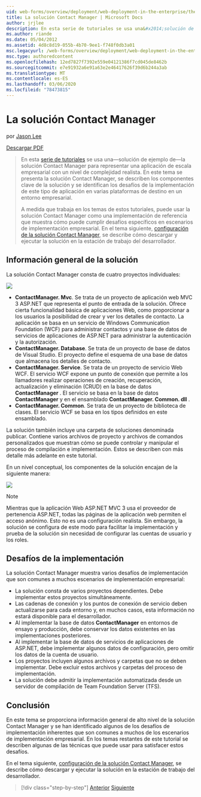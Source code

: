 ```yaml
---
uid: web-forms/overview/deployment/web-deployment-in-the-enterprise/the-contact-manager-solution
title: La solución Contact Manager | Microsoft Docs
author: jrjlee
description: En esta serie de tutoriales se usa una&#x2014;solución de ejemplo de&#x2014;la solución Contact Manager para representar una aplicación de escala empresarial con un leve realista...
ms.author: riande
ms.date: 05/04/2012
ms.assetid: 4d8c8d19-055b-4b70-9ee1-f748f0db3a01
msc.legacyurl: /web-forms/overview/deployment/web-deployment-in-the-enterprise/the-contact-manager-solution
msc.type: authoredcontent
ms.openlocfilehash: 12ed7827f7392e559e04121386f7cd045de8462b
ms.sourcegitcommit: e7e91932a6e91a63e2e46417626f39d6b244a3ab
ms.translationtype: MT
ms.contentlocale: es-ES
ms.lasthandoff: 03/06/2020
ms.locfileid: "78473815"
---
```

# <a name="the-contact-manager-solution"></a>La solución Contact Manager

por [Jason Lee](https://github.com/jrjlee)

[Descargar PDF](https://msdnshared.blob.core.windows.net/media/MSDNBlogsFS/prod.evol.blogs.msdn.com/CommunityServer.Blogs.Components.WeblogFiles/00/00/00/63/56/8130.DeployingWebAppsInEnterpriseScenarios.pdf)

> En esta [serie de tutoriales](web-deployment-in-the-enterprise.md) se usa una&#x2014;solución de ejemplo de&#x2014;la solución Contact Manager para representar una aplicación de escala empresarial con un nivel de complejidad realista. En este tema se presenta la solución Contact Manager, se describen los componentes clave de la solución y se identifican los desafíos de la implementación de este tipo de aplicación en varias plataformas de destino en un entorno empresarial.
> 
> A medida que trabaja en los temas de estos tutoriales, puede usar la solución Contact Manager como una implementación de referencia que muestra cómo puede cumplir desafíos específicos en escenarios de implementación empresarial. En el tema siguiente, [configuración de la solución Contact Manager](setting-up-the-contact-manager-solution.md), se describe cómo descargar y ejecutar la solución en la estación de trabajo del desarrollador.

## <a name="solution-overview"></a>Información general de la solución

La solución Contact Manager consta de cuatro proyectos individuales:

![](the-contact-manager-solution/_static/image1.png)

- **ContactManager. Mvc**. Se trata de un proyecto de aplicación web MVC 3 ASP.NET que representa el punto de entrada de la solución. Ofrece cierta funcionalidad básica de aplicaciones Web, como proporcionar a los usuarios la posibilidad de crear y ver los detalles de contacto. La aplicación se basa en un servicio de Windows Communication Foundation (WCF) para administrar contactos y una base de datos de servicios de aplicaciones de ASP.NET para administrar la autenticación y la autorización.
- **ContactManager. Database**. Se trata de un proyecto de base de datos de Visual Studio. El proyecto define el esquema de una base de datos que almacena los detalles de contacto.
- **ContactManager. Service**. Se trata de un proyecto de servicio Web WCF. El servicio WCF expone un punto de conexión que permite a los llamadores realizar operaciones de creación, recuperación, actualización y eliminación (CRUD) en la base de datos **ContactManager** . El servicio se basa en la base de datos **ContactManager** y en el ensamblado **ContactManager. Common. dll** .
- **ContactManager. Common**. Se trata de un proyecto de biblioteca de clases. El servicio WCF se basa en los tipos definidos en este ensamblado.

La solución también incluye una carpeta de soluciones denominada publicar. Contiene varios archivos de proyecto y archivos de comandos personalizados que muestran cómo se puede controlar y manipular el proceso de compilación e implementación. Estos se describen con más detalle más adelante en este tutorial.

En un nivel conceptual, los componentes de la solución encajan de la siguiente manera:

![](the-contact-manager-solution/_static/image2.png)

> [!NOTE]
> Mientras que la aplicación Web ASP.NET MVC 3 usa el proveedor de pertenencia ASP.NET, todas las páginas de la aplicación web permiten el acceso anónimo. Esto no es una configuración realista. Sin embargo, la solución se configura de este modo para facilitar la implementación y prueba de la solución sin necesidad de configurar las cuentas de usuario y los roles.

## <a name="deployment-challenges"></a>Desafíos de la implementación

La solución Contact Manager muestra varios desafíos de implementación que son comunes a muchos escenarios de implementación empresarial:

- La solución consta de varios proyectos dependientes. Debe implementar estos proyectos simultáneamente.
- Las cadenas de conexión y los puntos de conexión de servicio deben actualizarse para cada entorno y, en muchos casos, esta información no estará disponible para el desarrollador.
- Al implementar la base de datos **ContactManager** en entornos de ensayo y producción, debe conservar los datos existentes en las implementaciones posteriores.
- Al implementar la base de datos de servicios de aplicaciones de ASP.NET, debe implementar algunos datos de configuración, pero omitir los datos de la cuenta de usuario.
- Los proyectos incluyen algunos archivos y carpetas que no se deben implementar. Debe excluir estos archivos y carpetas del proceso de implementación.
- La solución debe admitir la implementación automatizada desde un servidor de compilación de Team Foundation Server (TFS).

## <a name="conclusion"></a>Conclusión

En este tema se proporciona información general de alto nivel de la solución Contact Manager y se han identificado algunos de los desafíos de implementación inherentes que son comunes a muchos de los escenarios de implementación empresarial. En los temas restantes de este tutorial se describen algunas de las técnicas que puede usar para satisfacer estos desafíos.

En el tema siguiente, [configuración de la solución Contact Manager](setting-up-the-contact-manager-solution.md), se describe cómo descargar y ejecutar la solución en la estación de trabajo del desarrollador.

> [!div class="step-by-step"]
> [Anterior](web-deployment-in-the-enterprise.md)
> [Siguiente](setting-up-the-contact-manager-solution.md)
